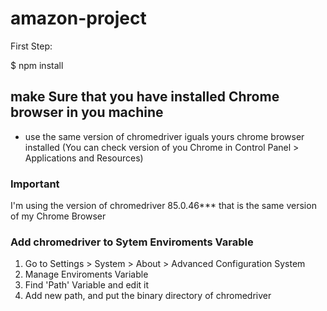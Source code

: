 # amazon-project

First Step:

$ npm install

## make Sure that you have installed Chrome browser in you machine

- use the same version of chromedriver iguals yours chrome browser installed (You can check version of you Chrome in Control Panel > Applications and Resources)

### Important

I'm using the version of chromedriver 85.0.46*** that is the same version of my Chrome Browser

### Add chromedriver to Sytem Enviroments Varable

1. Go to Settings > System > About > Advanced Configuration System
2. Manage Enviroments Variable
3. Find 'Path' Variable and edit it
4. Add new path, and put the binary directory of chromedriver
